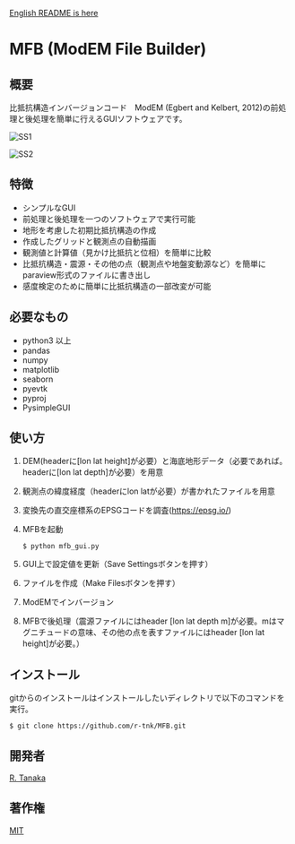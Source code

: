 [English README is here](https://github.com/r-tnk/MFB/blob/main/README.md)

# MFB (ModEM File Builder)

## 概要
比抵抗構造インバージョンコード　ModEM (Egbert and Kelbert, 2012)の前処理と後処理を簡単に行えるGUIソフトウェアです。

![SS1](https://user-images.githubusercontent.com/62272721/149767139-ca5f9ed0-e652-457a-850f-d86f37ece25d.png)

![SS2](https://user-images.githubusercontent.com/62272721/149767262-2c74b5d9-d618-4099-ac5d-05501586095d.png)

## 特徴

- シンプルなGUI
- 前処理と後処理を一つのソフトウェアで実行可能
- 地形を考慮した初期比抵抗構造の作成
- 作成したグリッドと観測点の自動描画
- 観測値と計算値（見かけ比抵抗と位相）を簡単に比較
- 比抵抗構造・震源・その他の点（観測点や地盤変動源など）を簡単にparaview形式のファイルに書き出し
- 感度検定のために簡単に比抵抗構造の一部改変が可能

## 必要なもの

- python3 以上
- pandas
- numpy
- matplotlib
- seaborn
- pyevtk
- pyproj
- PysimpleGUI

## 使い方
1. DEM(headerに[lon lat height]が必要）と海底地形データ（必要であれば。headerに[lon lat depth]が必要）を用意
2. 観測点の緯度経度（headerにlon latが必要）が書かれたファイルを用意
3. 変換先の直交座標系のEPSGコードを調査(https://epsg.io/)
4. MFBを起動

    `$ python mfb_gui.py`

5. GUI上で設定値を更新（Save Settingsボタンを押す）
6. ファイルを作成（Make Filesボタンを押す）
7. ModEMでインバージョン
8. MFBで後処理（震源ファイルにはheader [lon lat depth m]が必要。mはマグニチュードの意味、その他の点を表すファイルにはheader [lon lat height]が必要。）

## インストール

gitからのインストールはインストールしたいディレクトリで以下のコマンドを実行。

    $ git clone https://github.com/r-tnk/MFB.git

## 開発者

[R. Tanaka](https://www.researchgate.net/profile/Ryo-Tanaka-12)

## 著作権

[MIT](https://github.com/r-tnk/MFB/blob/main/LICENSE)